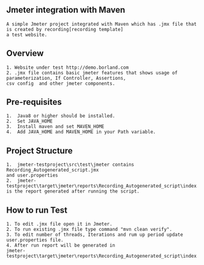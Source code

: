 
##  Jmeter integration with Maven

	A simple Jmeter project integrated with Maven which has .jmx file that is created by recording[recording template]  
	a test website.
	
## Overview
	1. Website under test http://demo.borland.com
	2. .jmx file contains basic jmeter features that shows usage of parameterization, If Controller, Assertions,
	csv config  and other jmeter components.	
	
	
##  Pre-requisites

	1.  Java8 or higher should be installed.
	2.  Set JAVA_HOME
	3.  Install maven and set MAVEN_HOME
	4.  Add JAVA_HOME and MAVEN_HOME in your Path variable.

##  Project Structure
	
	1.  jmeter-testproject\src\test\jmeter contains Recording_Autogenerated_script.jmx
	and user.properties
	2.  jmeter-testproject\target\jmeter\reports\Recording_Autogenerated_script\index.html  
	is the report generated after running the script.
	
##  How to run Test

	1. To edit .jmx file open it in Jmeter.
	2. To run existing .jmx file type command "mvn clean verify".
	3. To edit number of threads, Iterations and rum up period update user.properties file.
	4. After run report will be generated in  
	jmeter-testproject\target\jmeter\reports\Recording_Autogenerated_script\index.html
	

	
